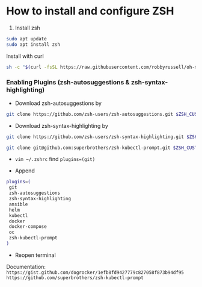 # How to install and configure ZSH
1. Install zsh
```bash
sudo apt update
sudo apt install zsh
```

Install with curl
```bash
sh -c "$(curl -fsSL https://raw.githubusercontent.com/robbyrussell/oh-my-zsh/master/tools/install.sh)"
```
 ### Enabling Plugins (zsh-autosuggestions & zsh-syntax-highlighting)

 - Download zsh-autosuggestions by
 
 ```bash
 git clone https://github.com/zsh-users/zsh-autosuggestions.git $ZSH_CUSTOM/plugins/zsh-autosuggestions
 ```
 
 - Download zsh-syntax-highlighting by
 
 ```bash
 git clone https://github.com/zsh-users/zsh-syntax-highlighting.git $ZSH_CUSTOM/plugins/zsh-syntax-highlighting
 ```
 ```bash
 git clone git@github.com:superbrothers/zsh-kubectl-prompt.git $ZSH_CUSTOM/plugins/zsh-kubectl-prompt
 ```

  - `vim ~/.zshrc` find `plugins=(git)`
 
 - Append 
 ```bash
plugins=(
  git
  zsh-autosuggestions
  zsh-syntax-highlighting
  ansible
  helm
  kubectl
  docker
  docker-compose
  oc
  zsh-kubectl-prompt
)
 ```
  
 - Reopen terminal

 Documentation:
 `https://gist.github.com/dogrocker/1efb8fd9427779c827058f873b94df95`
 `https://github.com/superbrothers/zsh-kubectl-prompt`
